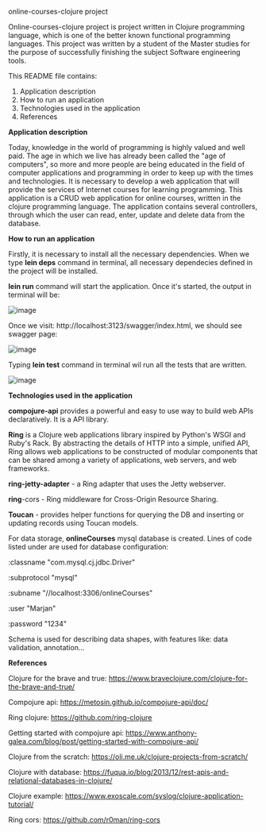 online-courses-clojure project

Online-courses-clojure project is project written in Clojure programming language, which is one of the better known functional programming languages.
This project was written by a student of the Master studies for the purpose of successfully finishing the subject Software engineering tools.

This README file contains:
1. Application description
2. How to run an application
3. Technologies used in the application
4. References
 
 

**Application description**

Today, knowledge in the world of programming is highly valued and well paid. The age in which we live has already been called the "age of computers", so more and more people are being educated in the field of computer applications and programming in order to keep up with the times and technologies.
It is necessary to develop a web application that will provide the services of Internet courses for learning programming. This application is a CRUD web application for online courses, written in the clojure programming language. The application contains several controllers, through which the user can read, enter, update and delete data from the database. 


**How to run an application**

Firstly, it is necessary to install all the necessary dependencies. When we type **lein deps** command in terminal, all necessary dependecies defined in the project will be installed.

**lein run** command will start the application. Once it's started, the output in terminal will be:

![image](https://user-images.githubusercontent.com/73475725/163237064-8b51c2b1-302a-4bd6-b94e-37ad30c1a706.png)

Once we visit: http://localhost:3123/swagger/index.html, we should see swagger page:

![image](https://user-images.githubusercontent.com/73475725/163237177-3e29d044-a2d3-4ad8-b04b-4e20b8c15f36.png)


Typing **lein test** command in terminal wil run all the tests that are written.

![image](https://user-images.githubusercontent.com/73475725/163237366-1cd48813-67d4-4ce5-95fa-3a00e5c6e713.png)

**Technologies used in the application**

**compojure-api** provides a powerful and easy to use way to build web APIs declaratively. It is a API library.

**Ring** is a Clojure web applications library inspired by Python's WSGI and Ruby's Rack. By abstracting the details of HTTP into a simple, unified API, Ring allows web applications to be constructed of modular components that can be shared among a variety of applications, web servers, and web frameworks.

**ring-jetty-adapter** - a Ring adapter that uses the Jetty webserver.

**ring**-cors - Ring middleware for Cross-Origin Resource Sharing.

**Toucan** - provides helper functions for querying the DB and inserting or updating records using Toucan models.

For data storage, **onlineCourses** mysql database is created. Lines of code listed under are used for database configuration:

:classname   "com.mysql.cj.jdbc.Driver"

:subprotocol "mysql"

:subname     "//localhost:3306/onlineCourses"

:user        "Marjan"

:password    "1234"

Schema is used for describing data shapes, with features like: data validation, annotation...


**References**

Clojure for the brave and true: https://www.braveclojure.com/clojure-for-the-brave-and-true/

Compojure api: https://metosin.github.io/compojure-api/doc/

Ring clojure: https://github.com/ring-clojure

Getting started with compojure api: https://www.anthony-galea.com/blog/post/getting-started-with-compojure-api/

Clojure from the scratch: https://oli.me.uk/clojure-projects-from-scratch/

Clojure with database: https://fuqua.io/blog/2013/12/rest-apis-and-relational-databases-in-clojure/

Clojure example: https://www.exoscale.com/syslog/clojure-application-tutorial/

Ring cors: https://github.com/r0man/ring-cors
